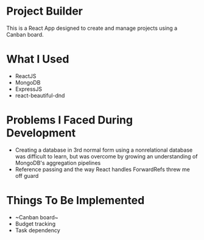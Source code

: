 # Project Builder
This is a React App designed to create and manage projects using a Canban board. 

# What I Used
* ReactJS
* MongoDB
* ExpressJS
* react-beautiful-dnd 

# Problems I Faced During Development
- Creating a database in 3rd normal form using a nonrelational database was difficult to learn, but was overcome by growing an understanding of MongoDB's aggregation pipelines
- Reference passing and the way React handles ForwardRefs threw me off guard

# Things To Be Implemented
- ~Canban board~
- Budget tracking
- Task dependency

